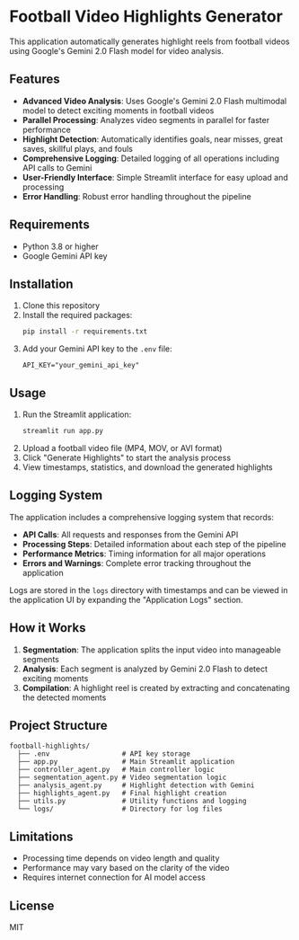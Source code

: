 # Football Video Highlights Generator

This application automatically generates highlight reels from football videos using Google's Gemini 2.0 Flash model for video analysis.

## Features

- **Advanced Video Analysis**: Uses Google's Gemini 2.0 Flash multimodal model to detect exciting moments in football videos
- **Parallel Processing**: Analyzes video segments in parallel for faster performance
- **Highlight Detection**: Automatically identifies goals, near misses, great saves, skillful plays, and fouls
- **Comprehensive Logging**: Detailed logging of all operations including API calls to Gemini
- **User-Friendly Interface**: Simple Streamlit interface for easy upload and processing
- **Error Handling**: Robust error handling throughout the pipeline

## Requirements

- Python 3.8 or higher
- Google Gemini API key

## Installation

1. Clone this repository
2. Install the required packages:
   ```bash
   pip install -r requirements.txt
   ```
3. Add your Gemini API key to the `.env` file:
   ```
   API_KEY="your_gemini_api_key"
   ```

## Usage

1. Run the Streamlit application:
   ```bash
   streamlit run app.py
   ```
2. Upload a football video file (MP4, MOV, or AVI format)
3. Click "Generate Highlights" to start the analysis process
4. View timestamps, statistics, and download the generated highlights

## Logging System

The application includes a comprehensive logging system that records:

- **API Calls**: All requests and responses from the Gemini API
- **Processing Steps**: Detailed information about each step of the pipeline
- **Performance Metrics**: Timing information for all major operations
- **Errors and Warnings**: Complete error tracking throughout the application

Logs are stored in the `logs` directory with timestamps and can be viewed in the application UI by expanding the "Application Logs" section.

## How it Works

1. **Segmentation**: The application splits the input video into manageable segments
2. **Analysis**: Each segment is analyzed by Gemini 2.0 Flash to detect exciting moments
3. **Compilation**: A highlight reel is created by extracting and concatenating the detected moments

## Project Structure

```
football-highlights/
  ├── .env                  # API key storage
  ├── app.py                # Main Streamlit application
  ├── controller_agent.py   # Main controller logic
  ├── segmentation_agent.py # Video segmentation logic
  ├── analysis_agent.py     # Highlight detection with Gemini
  ├── highlights_agent.py   # Final highlight creation
  ├── utils.py              # Utility functions and logging
  └── logs/                 # Directory for log files
```

## Limitations

- Processing time depends on video length and quality
- Performance may vary based on the clarity of the video
- Requires internet connection for AI model access

## License

MIT 